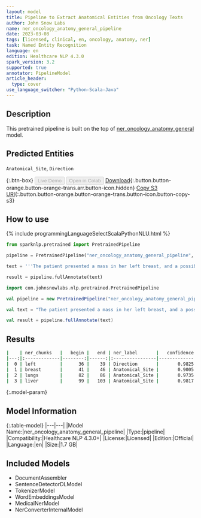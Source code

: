 ```yaml
---
layout: model
title: Pipeline to Extract Anatomical Entities from Oncology Texts
author: John Snow Labs
name: ner_oncology_anatomy_general_pipeline
date: 2023-03-08
tags: [licensed, clinical, en, oncology, anatomy, ner]
task: Named Entity Recognition
language: en
edition: Healthcare NLP 4.3.0
spark_version: 3.2
supported: true
annotator: PipelineModel
article_header:
  type: cover
use_language_switcher: "Python-Scala-Java"
---
```


## Description

This pretrained pipeline is built on the top of [ner_oncology_anatomy_general](https://nlp.johnsnowlabs.com/2022/11/24/ner_oncology_anatomy_general_en.html) model.

## Predicted Entities

`Anatomical_Site`, `Direction`


{:.btn-box}
<button class="button button-orange" disabled>Live Demo</button>
<button class="button button-orange" disabled>Open in Colab</button>
[Download](https://s3.amazonaws.com/auxdata.johnsnowlabs.com/clinical/models/ner_oncology_anatomy_general_pipeline_en_4.3.0_3.2_1678282717993.zip){:.button.button-orange.button-orange-trans.arr.button-icon.hidden}
[Copy S3 URI](s3://auxdata.johnsnowlabs.com/clinical/models/ner_oncology_anatomy_general_pipeline_en_4.3.0_3.2_1678282717993.zip){:.button.button-orange.button-orange-trans.button-icon.button-copy-s3}

## How to use



<div class="tabs-box" markdown="1">
{% include programmingLanguageSelectScalaPythonNLU.html %}

```python
from sparknlp.pretrained import PretrainedPipeline

pipeline = PretrainedPipeline("ner_oncology_anatomy_general_pipeline", "en", "clinical/models")

text = '''The patient presented a mass in her left breast, and a possible metastasis in her lungs and in her liver.'''

result = pipeline.fullAnnotate(text)
```
```scala
import com.johnsnowlabs.nlp.pretrained.PretrainedPipeline

val pipeline = new PretrainedPipeline("ner_oncology_anatomy_general_pipeline", "en", "clinical/models")

val text = "The patient presented a mass in her left breast, and a possible metastasis in her lungs and in her liver."

val result = pipeline.fullAnnotate(text)
```
</div>

## Results

```bash
|    | ner_chunks   |   begin |   end | ner_label       |   confidence |
|---:|:-------------|--------:|------:|:----------------|-------------:|
|  0 | left         |      36 |    39 | Direction       |       0.9825 |
|  1 | breast       |      41 |    46 | Anatomical_Site |       0.9005 |
|  2 | lungs        |      82 |    86 | Anatomical_Site |       0.9735 |
|  3 | liver        |      99 |   103 | Anatomical_Site |       0.9817 |
```

{:.model-param}
## Model Information

{:.table-model}
|---|---|
|Model Name:|ner_oncology_anatomy_general_pipeline|
|Type:|pipeline|
|Compatibility:|Healthcare NLP 4.3.0+|
|License:|Licensed|
|Edition:|Official|
|Language:|en|
|Size:|1.7 GB|

## Included Models

- DocumentAssembler
- SentenceDetectorDLModel
- TokenizerModel
- WordEmbeddingsModel
- MedicalNerModel
- NerConverterInternalModel